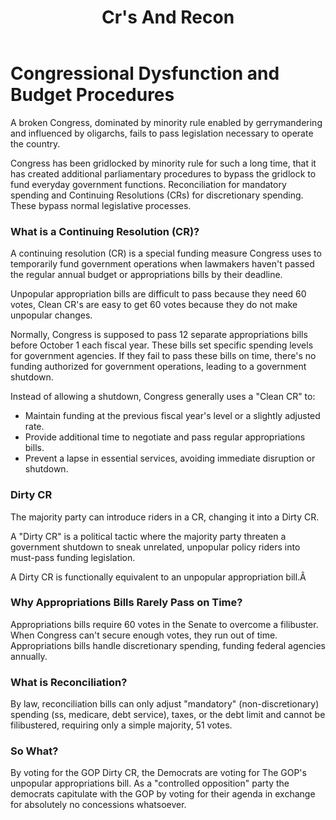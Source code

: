 ﻿---
title: 'Cr''s And Recon'
---
# Congressional Dysfunction and Budget Procedures

A broken Congress, dominated by minority rule enabled by gerrymandering and influenced by oligarchs, fails to pass legislation necessary to operate the country.

Congress has been gridlocked by minority rule for such a long time, that it has created additional parliamentary procedures to bypass the gridlock to fund everyday government functions. Reconciliation for mandatory spending and Continuing Resolutions (CRs) for discretionary spending. These bypass normal legislative processes.

### What is a Continuing Resolution (CR)?

A continuing resolution (CR) is a special funding measure Congress uses to temporarily fund government operations when lawmakers haven't passed the regular annual budget or appropriations bills by their deadline.

Unpopular appropriation bills are difficult to pass because they need 60 votes, Clean CR's are easy to get 60 votes because they do not make unpopular changes.

Normally, Congress is supposed to pass 12 separate appropriations bills before October 1 each fiscal year. These bills set specific spending levels for government agencies. If they fail to pass these bills on time, there's no funding authorized for government operations, leading to a government shutdown.

Instead of allowing a shutdown, Congress generally uses a "Clean CR" to:

- Maintain funding at the previous fiscal year's level or a slightly adjusted rate.
- Provide additional time to negotiate and pass regular appropriations bills.
- Prevent a lapse in essential services, avoiding immediate disruption or shutdown.

### Dirty CR

The majority party can introduce riders in a CR, changing it into a Dirty CR.

A "Dirty CR" is a political tactic where the majority party threaten a government shutdown to sneak unrelated, unpopular policy riders into must-pass funding legislation.

A Dirty CR is functionally equivalent to an unpopular appropriation bill.Â 

### Why Appropriations Bills Rarely Pass on Time?

Appropriations bills require 60 votes in the Senate to overcome a filibuster. When Congress can't secure enough votes, they run out of time.\
Appropriations bills handle discretionary spending, funding federal agencies annually.

### What is Reconciliation?

By law, reconciliation bills can only adjust "mandatory" (non-discretionary) spending (ss, medicare, debt service), taxes, or the debt limit and cannot be filibustered, requiring only a simple majority, 51 votes.

### So What?

By voting for the GOP Dirty CR, the Democrats are voting for The GOP's unpopular appropriations bill. As a "controlled opposition" party the democrats  capitulate with the GOP by voting for their agenda in exchange for absolutely no concessions whatsoever.


